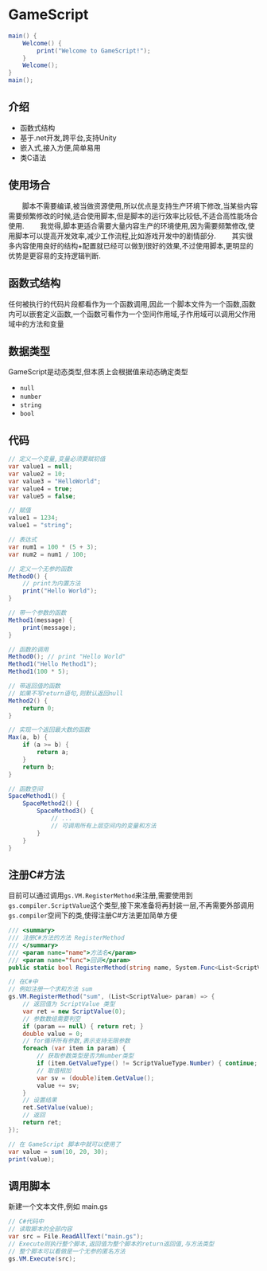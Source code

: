# GameScript

```csharp
main() {
    Welcome() {
        print("Welcome to GameScript!");
    }
    Welcome();
}
main();
```

## 介绍 
- 函数式结构 
- 基于.net开发,跨平台,支持Unity 
- 嵌入式,接入方便,简单易用
- 类C语法 

## 使用场合 
&emsp;&emsp;脚本不需要编译,被当做资源使用,所以优点是支持生产环境下修改,当某些内容需要频繁修改的时候,适合使用脚本,但是脚本的运行效率比较低,不适合高性能场合使用.
&emsp;&emsp;我觉得,脚本更适合需要大量内容生产的环境使用,因为需要频繁修改,使用脚本可以提高开发效率,减少工作流程,比如游戏开发中的剧情部分.
&emsp;&emsp;其实很多内容使用良好的结构+配置就已经可以做到很好的效果,不过使用脚本,更明显的优势是更容易的支持逻辑判断.

## 函数式结构 
任何被执行的代码片段都看作为一个函数调用,因此一个脚本文件为一个函数,函数内可以嵌套定义函数,一个函数可看作为一个空间作用域,子作用域可以调用父作用域中的方法和变量

## 数据类型 
GameScript是动态类型,但本质上会根据值来动态确定类型
- `null`
- `number`
- `string`
- `bool`

## 代码 
```csharp
// 定义一个变量,变量必须要赋初值
var value1 = null;
var value2 = 10;
var value3 = "HelloWorld";
var value4 = true;
var value5 = false;

// 赋值
value1 = 1234;
value1 = "string";

// 表达式 
var num1 = 100 * (5 + 3);
var num2 = num1 / 100;

// 定义一个无参的函数
Method0() {
    // print为内置方法
    print("Hello World");
}

// 带一个参数的函数
Method1(message) {
    print(message);
}

// 函数的调用 
Method0(); // print "Hello World"
Method1("Hello Method1");
Method1(100 * 5);

// 带返回值的函数
// 如果不写return语句,则默认返回null
Method2() {
    return 0;
}

// 实现一个返回最大数的函数
Max(a, b) {
    if (a >= b) {
        return a;
    }
    return b;
}

// 函数空间 
SpaceMethod1() {
    SpaceMethod2() {
        SpaceMethod3() {
            // ...
            // 可调用所有上层空间内的变量和方法
        }
    }
}
```

## 注册C#方法
目前可以通过调用`gs.VM.RegisterMethod`来注册,需要使用到`gs.compiler.ScriptValue`这个类型,接下来准备将再封装一层,不再需要外部调用`gs.compiler`空间下的类,使得注册C#方法更加简单方便
```csharp
/// <summary>
/// 注册C#方法的方法 RegisterMethod
/// </summary>
/// <param name="name">方法名</param>
/// <param name="func">回调</param>
public static bool RegisterMethod(string name, System.Func<List<ScriptValue>, ScriptValue> func);
```

```csharp
// 在C#中
// 例如注册一个求和方法 sum
gs.VM.RegisterMethod("sum", (List<ScriptValue> param) => {
    // 返回值为 ScriptValue 类型
    var ret = new ScriptValue(0);
    // 参数数组需要判空
    if (param == null) { return ret; }
    double value = 0;
    // for循环所有参数,表示支持无限参数
    foreach (var item in param) {
        // 获取参数类型是否为Number类型
        if (item.GetValueType() != ScriptValueType.Number) { continue; }
        // 取值相加
        var sv = (double)item.GetValue();
        value += sv;
    }
    // 设置结果
    ret.SetValue(value);
    // 返回
    return ret;
});
```

```csharp
// 在 GameScript 脚本中就可以使用了
var value = sum(10, 20, 30);
print(value);
```

## 调用脚本 
新建一个文本文件,例如 main.gs
```csharp
// C#代码中
// 读取脚本的全部内容
var src = File.ReadAllText("main.gs");
// Execute则执行整个脚本,返回值为整个脚本的return返回值,与方法类型
// 整个脚本可以看做是一个无参的匿名方法
gs.VM.Execute(src);
```

